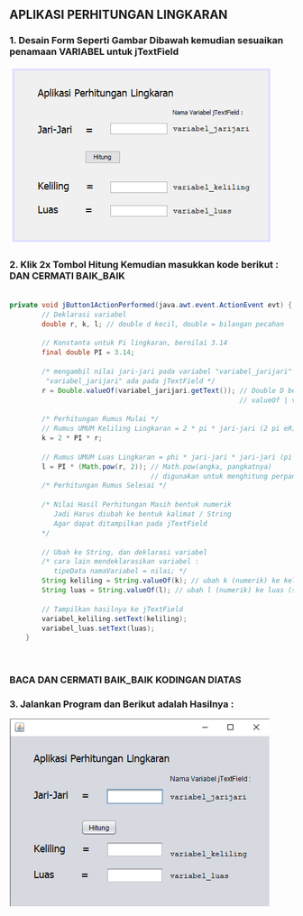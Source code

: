 ## APLIKASI PERHITUNGAN LINGKARAN


### 1. Desain Form Seperti Gambar Dibawah kemudian sesuaikan penamaan VARIABEL untuk jTextField

![Penamaan Variabel](https://raw.githubusercontent.com/sandybuana03/pbo-12/main/src/HitungLingkaran/variabel_lingkaran.png)

### 2. Klik 2x Tombol Hitung Kemudian masukkan kode berikut : DAN CERMATI BAIK_BAIK


```java

private void jButton1ActionPerformed(java.awt.event.ActionEvent evt) {                                         
        // Deklarasi variabel
        double r, k, l; // double d kecil, double = bilangan pecahan
        
        // Konstanta untuk Pi lingkaran, bernilai 3.14
        final double PI = 3.14;
        
        /* mengambil nilai jari-jari pada variabel "variabel_jarijari" 
         "variabel_jarijari" ada pada jTextField */
        r = Double.valueOf(variabel_jarijari.getText()); // Double D besar
                                                         // valueOf | v kecil | Of O gede
        
        /* Perhitungan Rumus Mulai */
        // Rumus UMUM Keliling Lingkaran = 2 * pi * jari-jari (2 pi eR)
        k = 2 * PI * r;
        
        // Rumus UMUM Luas Lingkaran = phi * jari-jari * jari-jari (pi eR Kuadrat)
        l = PI * (Math.pow(r, 2)); // Math.pow(angka, pangkatnya)
                                   // digunakan untuk menghitung perpangkatan
        /* Perhitungan Rumus Selesai */
        
        /* Nilai Hasil Perhitungan Masih bentuk numerik
           Jadi Harus diubah ke bentuk kalimat / String 
           Agar dapat ditampilkan pada jTextField
        */
        
        // Ubah ke String, dan deklarasi variabel
        /* cara lain mendeklarasikan variabel :
           tipeData namaVariabel = nilai; */
        String keliling = String.valueOf(k); // ubah k (numerik) ke keliling (string)
        String luas = String.valueOf(l); // ubah l (numerik) ke luas (string)
        
        // Tampilkan hasilnya ke jTextField
        variabel_keliling.setText(keliling);
        variabel_luas.setText(luas);
    }
    
    
```


### BACA DAN CERMATI BAIK_BAIK KODINGAN DIATAS

### 3. Jalankan Program dan Berikut adalah Hasilnya :

![Hasil](https://raw.githubusercontent.com/sandybuana03/pbo-12/main/src/HitungLingkaran/hasil_lingkaran.png)
